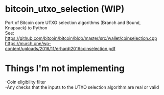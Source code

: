 # bitcoin_utxo_selection (WIP)

Port of Bitcoin core UTXO selection algorithms (Branch and Bound, Knapsack) to Python <br>
See:<br>
https://github.com/bitcoin/bitcoin/blob/master/src/wallet/coinselection.cpp<br>
https://murch.one/wp-content/uploads/2016/11/erhardt2016coinselection.pdf

# Things I'm not implementing

-Coin eligibility filter<br>
-Any checks that the inputs to the UTXO selection algorithm are real or valid<br>
